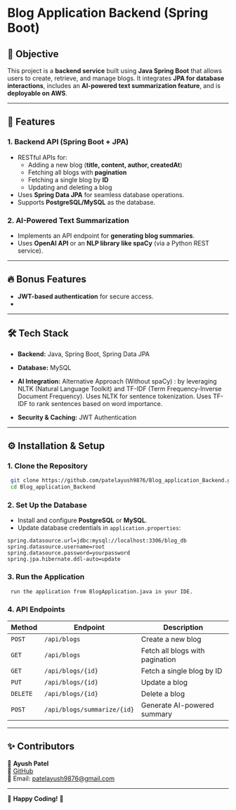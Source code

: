 # Blog Application Backend (Spring Boot)

## 📌 Objective
This project is a **backend service** built using **Java Spring Boot** that allows users to create, retrieve, and manage blogs. It integrates **JPA for database interactions**, includes an **AI-powered text summarization feature**, and is **deployable on AWS**.

---

## 🚀 Features

### **1. Backend API (Spring Boot + JPA)**
- RESTful APIs for:
  - Adding a new blog (**title, content, author, createdAt**)
  - Fetching all blogs with **pagination**
  - Fetching a single blog by **ID**
  - Updating and deleting a blog
- Uses **Spring Data JPA** for seamless database operations.
- Supports **PostgreSQL/MySQL** as the database.

### **2. AI-Powered Text Summarization**
- Implements an API endpoint for **generating blog summaries**.
- Uses **OpenAI API** or an **NLP library like spaCy** (via a Python REST service).

---

## 🔥 Bonus Features 
- **JWT-based authentication** for secure access.
- 
---

## 🛠️ Tech Stack
- **Backend:** Java, Spring Boot, Spring Data JPA
- **Database:** MySQL
- **AI Integration:** Alternative Approach (Without spaCy) : by leveraging NLTK (Natural Language Toolkit) and  TF-IDF (Term Frequency-Inverse Document Frequency).
Uses NLTK for sentence tokenization.
Uses TF-IDF to rank sentences based on word importance.

- **Security & Caching:** JWT Authentication

---

## ⚙️ Installation & Setup

### **1. Clone the Repository**
```bash
 git clone https://github.com/patelayush9876/Blog_application_Backend.git
 cd Blog_application_Backend
```

### **2. Set Up the Database**
- Install and configure **PostgreSQL** or **MySQL**.
- Update database credentials in `application.properties`:
```properties
spring.datasource.url=jdbc:mysql://localhost:3306/blog_db
spring.datasource.username=root
spring.datasource.password=yourpassword
spring.jpa.hibernate.ddl-auto=update
```

### **3. Run the Application**
```properties
 run the application from BlogApplication.java in your IDE.
```

### **4. API Endpoints**
| Method | Endpoint | Description |
|--------|------------|-------------|
| `POST` | `/api/blogs` | Create a new blog |
| `GET` | `/api/blogs` | Fetch all blogs with pagination |
| `GET` | `/api/blogs/{id}` | Fetch a single blog by ID |
| `PUT` | `/api/blogs/{id}` | Update a blog |
| `DELETE` | `/api/blogs/{id}` | Delete a blog |
| `POST` | `/api/blogs/summarize/{id}` | Generate AI-powered summary |

---

## ✨ Contributors
👤 **Ayush Patel**  
🔗 [GitHub](https://github.com/patelayush9876)  
📧 Email: patelayush9876@gmail.com  

---


🚀 **Happy Coding!** 🎉

